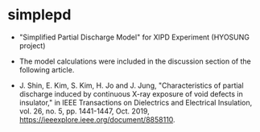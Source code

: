# simplepd

  - "Simplified Partial Discharge Model" for XIPD Experiment (HYOSUNG project)
  - The model calculations were included in the discussion section of the following article.

  - J. Shin, E. Kim, S. Kim, H. Jo and J. Jung, "Characteristics of partial discharge induced by continuous X-ray exposure of void defects in insulator," in IEEE Transactions on Dielectrics and Electrical Insulation, vol. 26, no. 5, pp. 1441-1447, Oct. 2019, <https://ieeexplore.ieee.org/document/8858110>.

